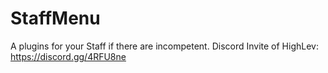 # StaffMenu
A plugins for your Staff if there are incompetent.
Discord Invite of HighLev: https://discord.gg/4RFU8ne
